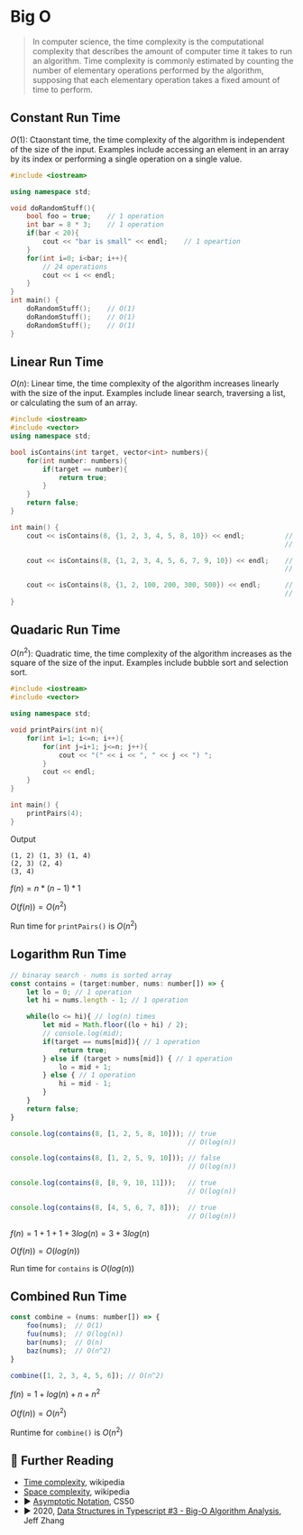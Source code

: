 # Big O

> In computer science, the time complexity is the computational complexity that describes the amount of computer time it takes to run an algorithm. Time complexity is commonly estimated by counting the number of elementary operations performed by the algorithm, supposing that each elementary operation takes a fixed amount of time to perform.

## Constant Run Time

$O(1)$: Ctaonstant time, the time complexity of the algorithm is independent of the size of the input. Examples include accessing an element in an array by its index or performing a single operation on a single value.

```cpp
#include <iostream>

using namespace std;

void doRandomStuff(){
    bool foo = true;    // 1 operation
    int bar = 8 * 3;    // 1 operation
    if(bar < 20){
        cout << "bar is small" << endl;    // 1 opeartion
    }
    for(int i=0; i<bar; i++){
        // 24 operations 
        cout << i << endl;
    }
}
int main() {
    doRandomStuff();    // O(1)
    doRandomStuff();    // O(1)
    doRandomStuff();    // O(1)
}
```

## Linear Run Time

$O(n)$: Linear time, the time complexity of the algorithm increases linearly with the size of the input. Examples include linear search, traversing a list, or calculating the sum of an array.

```cpp
#include <iostream>
#include <vector>
using namespace std;

bool isContains(int target, vector<int> numbers){
    for(int number: numbers){
        if(target == number){
            return true;
        }
    }
    return false;
}

int main() {
    cout << isContains(8, {1, 2, 3, 4, 5, 8, 10}) << endl;          // 1
                                                                    // O(n)

    cout << isContains(8, {1, 2, 3, 4, 5, 6, 7, 9, 10}) << endl;    // 0
                                                                    // O(n)

    cout << isContains(8, {1, 2, 100, 200, 300, 500}) << endl;      // 0
                                                                    // O(n)
}
```

## Quadaric Run Time

$O(n^2)$: Quadratic time, the time complexity of the algorithm increases as the square of the size of the input. Examples include bubble sort and selection sort.

```cpp
#include <iostream>
#include <vector>

using namespace std;

void printPairs(int n){
    for(int i=1; i<=n; i++){
        for(int j=i+1; j<=n; j++){
            cout << "(" << i << ", " << j << ") ";
        }
        cout << endl;
    }
}

int main() {
    printPairs(4);
}
```

Output

```
(1, 2) (1, 3) (1, 4) 
(2, 3) (2, 4) 
(3, 4) 
```

$f(n) = n * (n-1) * 1$

$O(f(n)) = O(n^2)$

Run time for `printPairs()` is $O(n^2)$

## Logarithm Run Time


```js
// binaray search - nums is sorted array
const contains = (target:number, nums: number[]) => {
    let lo = 0; // 1 operation 
    let hi = nums.length - 1; // 1 operation 

    while(lo <= hi){ // log(n) times
        let mid = Math.floor((lo + hi) / 2);
        // console.log(mid);
        if(target == nums[mid]){ // 1 operation 
            return true;
        } else if (target > nums[mid]) { // 1 operation 
            lo = mid + 1;
        } else { // 1 operation
            hi = mid - 1;
        }
    }
    return false;
}

console.log(contains(8, [1, 2, 5, 8, 10])); // true
                                            // O(log(n))

console.log(contains(8, [1, 2, 5, 9, 10])); // false
                                            // O(log(n))

console.log(contains(8, [8, 9, 10, 11]));   // true
                                            // O(log(n))

console.log(contains(8, [4, 5, 6, 7, 8]));  // true
                                            // O(log(n))
```

$f(n) = 1 + 1 + 1 + 3log(n)= 3 + 3log(n)$

$O(f(n)) = O(log(n))$

Run time for `contains` is $O(log(n))$

## Combined Run Time

```js
const combine = (nums: number[]) => {
    foo(nums);  // O(1)
    fuu(nums);  // O(log(n))
    bar(nums);  // O(n)
    baz(nums);  // O(n^2)
}

combine([1, 2, 3, 4, 5, 6]); // O(n^2)
```

$f(n) = 1 + log(n) + n + n^2$

$O(f(n)) = O(n^2)$

Runtime for `combine()` is $O(n^2)$

## 🔗 Further Reading

* [Time complexity](https://en.wikipedia.org/wiki/Time_complexity), wikipedia
* [Space complexity](https://en.wikipedia.org/wiki/Space_complexity), wikipedia
* ▶️ [Asymptotic Notation](https://www.youtube.com/watch?v=iOq5kSKqeR4&ab_channel=CS50), CS50
* ▶️ 2020, [Data Structures in Typescript #3 - Big-O Algorithm Analysis](https://www.youtube.com/watch?v=F2wwpDgoSoc&ab_channel=JeffZhang), Jeff Zhang
